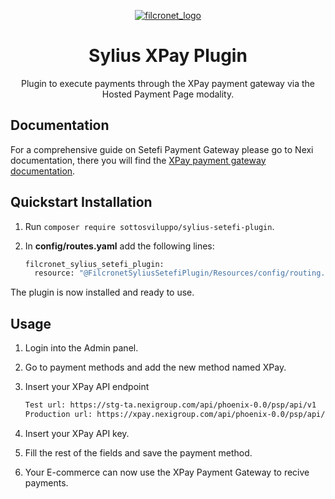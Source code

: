 <p align="center">
    <a href="https://filcronet.it" target="_blank">
        <img src="https://www.filcronet.it/theme/filcronet/img/filcronet-logo.svg"  alt="filcronet_logo"/>
    </a>
</p>

<h1 align="center">Sylius XPay Plugin</h1>

<p align="center">Plugin to execute payments through the XPay payment gateway via the Hosted Payment Page modality.</p>

## Documentation

For a comprehensive guide on Setefi Payment Gateway please go to Nexi documentation,
there you will find the <a href="https://developer.nexigroup.com/en/servizio-ecommerce/">XPay payment gateway documentation</a>.

## Quickstart Installation

1. Run `composer require sottosviluppo/sylius-setefi-plugin`.

2. In <b>config/routes.yaml</b> add the following lines:

    ```bash
    filcronet_sylius_setefi_plugin:
      resource: "@FilcronetSyliusSetefiPlugin/Resources/config/routing.yaml"
    ```

The plugin is now installed and ready to use.

## Usage

1. Login into the Admin panel.
2. Go to payment methods and add the new method named XPay.
3. Insert your XPay API endpoint

    ```bash
    Test url: https://stg-ta.nexigroup.com/api/phoenix-0.0/psp/api/v1
    Production url: https://xpay.nexigroup.com/api/phoenix-0.0/psp/api/v1
    ```
    
4. Insert your XPay API key.
5. Fill the rest of the fields and save the payment method.
6. Your E-commerce can now use the XPay Payment Gateway to recive payments.

